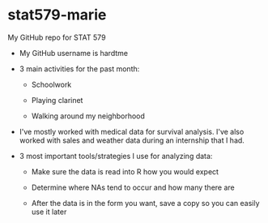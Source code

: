 # stat579-marie
My GitHub repo for STAT 579

- My GitHub username is hardtme

- 3 main activities for the past month:

  * Schoolwork
  
  * Playing clarinet
  
  * Walking around my neighborhood
  
- I've mostly worked with medical data for survival analysis. I've also worked with sales and weather data during an internship that I had.

- 3 most important tools/strategies I use for analyzing data:
  
  - Make sure the data is read into R how you would expect
  
  - Determine where NAs tend to occur and how many there are
  
  - After the data is in the form you want, save a copy so you can easily use it later
